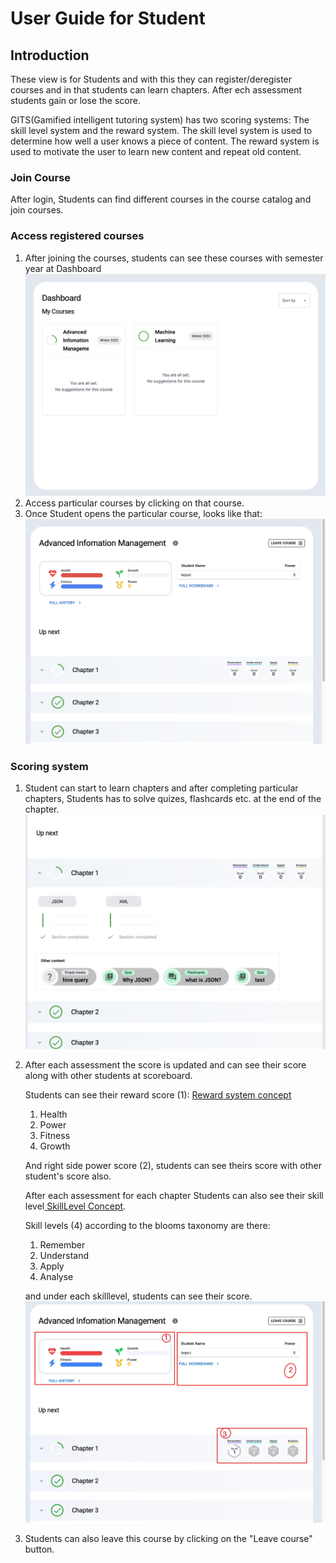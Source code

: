 # User Guide for Student
## Introduction
These view is for Students and with this they can register/deregister courses and in that students can learn chapters.
After ech assessment students gain or lose the score.

GITS(Gamified intelligent tutoring system) has two scoring systems: The skill level system and the reward system. The skill level system is used to determine how well a user knows a piece of content. The reward system is used to motivate the user to learn new content and repeat old content.
### Join Course
After login, Students can find different courses in the course catalog and join courses.
### Access registered courses
1. After joining the courses, students can see these courses with semester year at Dashboard ![dashboard.png](..%2FImages%2Fdashboard.png)
2. Access particular courses by clicking on that course. 
3. Once Student opens the particular course, looks like that:
![coursePage.png](..%2FImages%2FcoursePage.png)
### Scoring system
1. Student can start to learn chapters and after completing particular chapters, Students has to solve quizes, flashcards etc. at the end of the chapter.
![chapterQuizes.png](..%2FImages%2FchapterQuizes.png)
2. After each assessment the score is updated and can see their score along with other students at scoreboard. 

   Students can see their reward score (1):  [ Reward system concept](https://gits-enpro.readthedocs.io/en/latest/dev-manuals/gamification/Scoring%20System.html#the-reward-systemHere)
   1. Health 
   2. Power 
   3. Fitness 
   4. Growth 
   
   And right side power score (2), students can see theirs score with other student's score also. 

   After each assessment for each chapter Students can also see their skill level[ SkillLevel Concept](https://gits-enpro.readthedocs.io/en/latest/dev-manuals/gamification/Scoring%20System.html#the-reward-systemHere).
   
   Skill levels (4) according to the blooms taxonomy are there:
   1. Remember
   2. Understand
   3. Apply
   4. Analyse
   
   and under each skilllevel, students can see their score.
![score and skill levels.jpg](..%2FImages%2Fscore%20and%20skill%20levels.jpg)
3. Students can also leave this course by clicking on the "Leave course" button.
